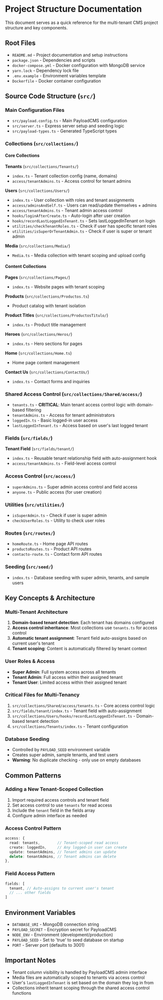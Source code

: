 # Project Structure Documentation

This document serves as a quick reference for the multi-tenant CMS project structure and key components.

## Root Files

- `README.md` - Project documentation and setup instructions
- `package.json` - Dependencies and scripts
- `docker-compose.yml` - Docker configuration with MongoDB service
- `yarn.lock` - Dependency lock file
- `.env.example` - Environment variables template
- `Dockerfile` - Docker container configuration

## Source Code Structure (`src/`)

### Main Configuration Files

- `src/payload.config.ts` - Main PayloadCMS configuration
- `src/server.ts` - Express server setup and seeding logic
- `src/payload-types.ts` - Generated TypeScript types

### Collections (`src/collections/`)

#### Core Collections

**Tenants** (`src/collections/Tenants/`)
- `index.ts` - Tenant collection config (name, domains)
- `access/tenantAdmins.ts` - Access control for tenant admins

**Users** (`src/collections/Users/`)
- `index.ts` - User collection with roles and tenant assignments
- `access/adminsAndSelf.ts` - Users can read/update themselves + admins
- `access/tenantAdmins.ts` - Tenant admin access control
- `hooks/loginAfterCreate.ts` - Auto-login after user creation
- `hooks/recordLastLoggedInTenant.ts` - Sets lastLoggedInTenant on login
- `utilities/checkTenantRoles.ts` - Check if user has specific tenant roles
- `utilities/isSuperOrTenantAdmin.ts` - Check if user is super or tenant admin

**Media** (`src/collections/Media/`)
- `Media.ts` - Media collection with tenant scoping and upload config

#### Content Collections

**Pages** (`src/collections/Pages/`)
- `index.ts` - Website pages with tenant scoping

**Products** (`src/collections/Productos.ts`)
- Product catalog with tenant isolation

**Product Titles** (`src/collections/ProductosTitulo/`)
- `index.ts` - Product title management

**Heroes** (`src/collections/Heros/`)
- `index.ts` - Hero sections for pages

**Home** (`src/collections/Home.ts`)
- Home page content management

**Contact Us** (`src/collections/ContactUs/`)
- `index.ts` - Contact forms and inquiries

### Shared Access Control (`src/collections/Shared/access/`)

- `tenants.ts` - **CRITICAL**: Main tenant access control logic with domain-based filtering
- `tenantAdmins.ts` - Access for tenant administrators
- `loggedIn.ts` - Basic logged-in user access
- `lastLoggedInTenant.ts` - Access based on user's last logged tenant

### Fields (`src/fields/`)

**Tenant Field** (`src/fields/tenant/`)
- `index.ts` - Reusable tenant relationship field with auto-assignment hook
- `access/tenantAdmins.ts` - Field-level access control

### Access Control (`src/access/`)

- `superAdmins.ts` - Super admin access control and field access
- `anyone.ts` - Public access (for user creation)

### Utilities (`src/utilities/`)

- `isSuperAdmin.ts` - Check if user is super admin
- `checkUserRoles.ts` - Utility to check user roles

### Routes (`src/routes/`)

- `homeRoute.ts` - Home page API routes
- `productoRoutes.ts` - Product API routes  
- `contacto-route.ts` - Contact form API routes

### Seeding (`src/seed/`)

- `index.ts` - Database seeding with super admin, tenants, and sample users

## Key Concepts & Architecture

### Multi-Tenant Architecture

1. **Domain-based tenant detection**: Each tenant has domains configured
2. **Access control inheritance**: Most collections use `tenants.ts` for access control
3. **Automatic tenant assignment**: Tenant field auto-assigns based on current user's tenant
4. **Tenant scoping**: Content is automatically filtered by tenant context

### User Roles & Access

- **Super Admin**: Full system access across all tenants
- **Tenant Admin**: Full access within their assigned tenant
- **Tenant User**: Limited access within their assigned tenant

### Critical Files for Multi-Tenancy

1. `src/collections/Shared/access/tenants.ts` - Core access control logic
2. `src/fields/tenant/index.ts` - Tenant field with auto-assignment
3. `src/collections/Users/hooks/recordLastLoggedInTenant.ts` - Domain-based tenant detection
4. `src/collections/Tenants/index.ts` - Tenant configuration

### Database Seeding

- Controlled by `PAYLOAD_SEED` environment variable
- Creates super admin, sample tenants, and test users
- **Warning**: No duplicate checking - only use on empty databases

## Common Patterns

### Adding a New Tenant-Scoped Collection

1. Import required access controls and tenant field
2. Set access control to use `tenants` for read access
3. Include the `tenant` field in the fields array
4. Configure admin interface as needed

### Access Control Pattern

```typescript
access: {
  read: tenants,        // Tenant-scoped read access
  create: loggedIn,     // Any logged-in user can create
  update: tenantAdmins, // Tenant admins can update
  delete: tenantAdmins, // Tenant admins can delete
},
```

### Field Access Pattern

```typescript
fields: [
  tenant, // Auto-assigns to current user's tenant
  // ... other fields
]
```

## Environment Variables

- `DATABASE_URI` - MongoDB connection string
- `PAYLOAD_SECRET` - Encryption secret for PayloadCMS
- `NODE_ENV` - Environment (development/production)
- `PAYLOAD_SEED` - Set to 'true' to seed database on startup
- `PORT` - Server port (defaults to 3001)

## Important Notes

- Tenant column visibility is handled by PayloadCMS admin interface
- Media files are automatically scoped to tenants via access control
- User's `lastLoggedInTenant` is set based on the domain they log in from
- Collections inherit tenant scoping through the shared access control functions